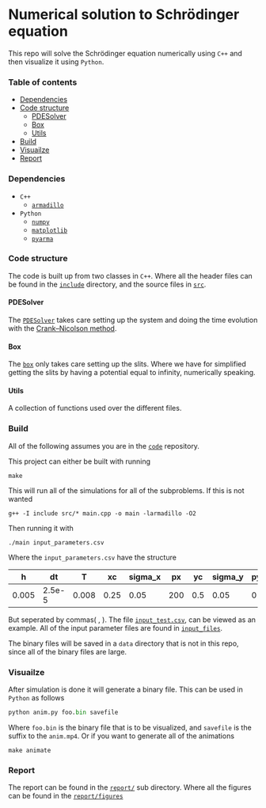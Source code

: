 # Numerical solution to Schrödinger equation

This repo will solve the Schrödinger equation numerically using `C++` and then visualize it using `Python`. 

### Table of contents
- [Dependencies](#dependencies)
- [Code structure](#code-structure)
  - [PDESolver](#pdesolver)
  - [Box](#box)
  - [Utils](#utils)
- [Build](#build)
- [Visuailze](#visuailze)
- [Report](#report)

### Dependencies

- `C++`
  - [`armadillo`](https://arma.sourceforge.net/)
- `Python`
  - [`numpy`](https://numpy.org/)
  - [`matplotlib`](https://matplotlib.org/)
  - [`pyarma`](https://pyarma.sourceforge.io/)

### Code structure
The code is built up from two classes in `C++`. Where all the header files can be found in the [`include`](code/include/) directory, and the source files in [`src`](code/src/).

#### PDESolver
The [`PDESolver`](code/PDESolver.cpp) takes care setting up the system and doing the time evolution with the [Crank–Nicolson method](https://en.wikipedia.org/wiki/Crank%E2%80%93Nicolson_method). 

#### Box
The [`box`](code/box.cpp) only takes care setting up the slits. Where we have for simplified getting the slits by having a potential equal to infinity, numerically speaking. 

#### Utils
A collection of functions used over the different files.

### Build
All of the following assumes you are in the [`code`](code/) repository.


This project can either be built with running

```Shell
make
```
This will run all of the simulations for all of the subproblems. If this is not wanted

```Shell
g++ -I include src/* main.cpp -o main -larmadillo -O2
```

Then running it with

```Shell
./main input_parameters.csv
```

Where the `input_parameters.csv` have the structure

h      |       dt  |       T  |       xc  |     sigma_x  |   px      |    yc  |     sigma_y  |   py    |    v0     |     slit  |
-------|-----------|----------|-----------|--------------|-----------|--------|--------------|---------|-----------|-----------|
0.005  |   2.5e-5  |   0.008  |   0.25    |   0.05       |      200  |   0.5  |    0.05      |      0  |     1e10  |   2       |

But seperated by commas( , ). The file [`input_test.csv`](code/input_test.csv), can be viewed as an example. All of the input parameter files are found in [`input_files`](code/input_files/). 

The binary files will be saved in a `data` directory that is not in this repo, since all of the binary files are large.


### Visuailze
After simulation is done it will generate a binary file. This can be used in `Python` as follows

```Python
python anim.py foo.bin savefile
```

Where `foo.bin` is the binary file that is to be visualized, and `savefile` is the suffix to the `anim.mp4`. Or if you want to generate all of the animations

```Shell
make animate
```

### Report
The report can be found in the [`report/`](report/) sub directory. Where all the figures can be found in the [`report/figures`](report/figures/)
